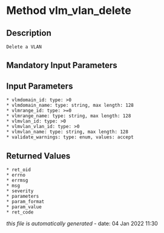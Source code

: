 # Method vlm_vlan_delete

## Description
	Delete a VLAN

## Mandatory Input Parameters

## Input Parameters
	* vlmdomain_id: type: >0
	* vlmdomain_name: type: string, max length: 128
	* vlmrange_id: type: >=0
	* vlmrange_name: type: string, max length: 128
	* vlmvlan_id: type: >0
	* vlmvlan_vlan_id: type: >0
	* vlmvlan_name: type: string, max length: 128
	* validate_warnings: type: enum, values: accept

## Returned Values
	* ret_oid
	* errno
	* errmsg
	* msg
	* severity
	* parameters
	* param_format
	* param_value
	* ret_code


*this file is automatically generated* - date: 04 Jan 2022 11:30